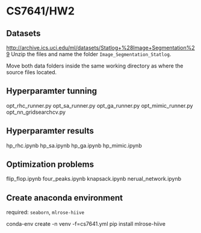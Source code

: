 # CS7641/HW2

## Datasets
http://archive.ics.uci.edu/ml/datasets/Statlog+%28Image+Segmentation%29
Unzip the files and name the folder `Image_Segmentation_Statlog`.

Move both data folders inside the same working directory as where the source files located.

## Hyperparamter tunning
opt_rhc_runner.py
opt_sa_runner.py
opt_ga_runner.py
opt_mimic_runner.py
opt_nn_gridsearchcv.py

## Hyperparamter results
hp_rhc.ipynb
hp_sa.ipynb
hp_ga.ipynb
hp_mimic.ipynb

## Optimization problems
flip_flop.ipynb
four_peaks.ipynb
knapsack.ipynb
nerual_network.ipynb

## Create anaconda environment
required: `seaborn`, `mlrose-hiive`

conda-env create -n venv -f=cs7641.yml
pip install mlrose-hiive

